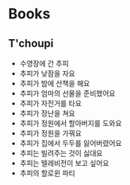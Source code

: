 # Books
## T'choupi
* 수영장에 간 추피
* 추피가 낮잠을 자요
* 추피가 밤에 산책을 해요
* 추피가 엄마의 선물을 준비했어요
* 추피가 자전거를 타요
* 추피가 장난을 쳐요
* 추피가 정원에서 할아버지를 도와요
* 추피가 정원을 가꿔요
* 추피가 집에서 두두를 잃어버렸어요
* 추피는 빌려주는 것이 싫대요
* 추피는 텔레비전이 보고 싶어요
* 추피의 할로윈 파티
